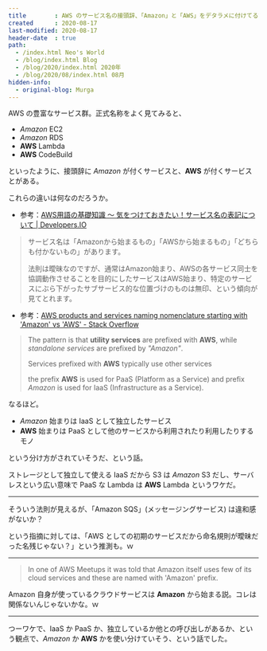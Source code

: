 ```yaml
---
title        : AWS のサービス名の接頭辞、「Amazon」と「AWS」をデタラメに付けてる説 (んなワケない)
created      : 2020-08-17
last-modified: 2020-08-17
header-date  : true
path:
  - /index.html Neo's World
  - /blog/index.html Blog
  - /blog/2020/index.html 2020年
  - /blog/2020/08/index.html 08月
hidden-info:
  - original-blog: Murga
---
```


AWS の豊富なサービス群。正式名称をよく見てみると、

- _Amazon_ EC2
- _Amazon_ RDS
- __AWS__ Lambda
- __AWS__ CodeBuild

といったように、接頭辞に _Amazon_ が付くサービスと、__AWS__ が付くサービスとがある。

これらの違いは何なのだろうか。

- 参考：[AWS用語の基礎知識 〜 気をつけておきたい！サービス名の表記について | Developers.IO](https://dev.classmethod.jp/articles/aws-terms-basic/)

> サービス名は「Amazonから始まるもの」「AWSから始まるもの」「どちらも付かないもの」があります。
> 
> 法則は曖昧なのですが、通常はAmazon始まり、AWSの各サービス同士を協調動作させることを目的にしたサービスはAWS始まり、特定のサービスにぶら下がったサブサービス的な位置づけのものは無印、という傾向が見てとれます。

- 参考：[AWS products and services naming nomenclature starting with 'Amazon' vs 'AWS' - Stack Overflow](https://stackoverflow.com/questions/46069047/aws-products-and-services-naming-nomenclature-starting-with-amazon-vs-aws)

> The pattern is that __utility services__ are prefixed with __AWS__, while _standalone services_ are prefixed by _"Amazon"_.
> 
> Services prefixed with __AWS__ typically use other services
> 
> the prefix __AWS__ is used for PaaS (Platform as a Service) and prefix _Amazon_ is used for IaaS (Infrastructure as a Service).

なるほど。

- _Amazon_ 始まりは IaaS として独立したサービス
- __AWS__ 始まりは PaaS として他のサービスから利用されたり利用したりするモノ

という分け方がされていそうだ、という話。

ストレージとして独立して使える IaaS だから S3 は _Amazon_ S3 だし、サーバレスという広い意味で PaaS な Lambda は __AWS__ Lambda というワケだ。

---

そういう法則が見えるが、「Amazon SQS」(メッセージングサービス) は違和感がないか？

という指摘に対しては、「AWS としての初期のサービスだから命名規則が曖昧だった名残じゃない？」という推測も。ｗ

---

> In one of AWS Meetups it was told that Amazon itself uses few of its cloud services and these are named with 'Amazon' prefix.

Amazon 自身が使っているクラウドサービスは __Amazon__ から始まる説。コレは関係ないんじゃないかな。ｗ

---

つーワケで、IaaS か PaaS か、独立しているか他との呼び出しがあるか、という観点で、_Amazon_ か __AWS__ かを使い分けていそう、という話でした。
